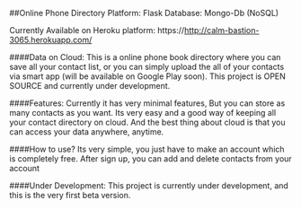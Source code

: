 ##Online Phone Directory
Platform: Flask
Database: Mongo-Db (NoSQL)

Currently Available on Heroku platform:
https://http://calm-bastion-3065.herokuapp.com/


####Data on Cloud:
This is a online phone book directory where you can save all your contact 
list, or you can simply upload the all of your contacts via smart app (will 
be available on Google Play soon). This project is OPEN SOURCE and currently 
under development.


####Features:
Currently it has very minimal features, But you can store as many contacts 
as you want. Its very easy and a good way of keeping all your contact directory 
on cloud. And the best thing about cloud is that you can access your data anywhere, 
anytime.


####How to use?
Its very simple, you just have to make an account which is completely free. After 
sign up, you can add and delete contacts from your account


####Under Development:
This project is currently under development, and this is the very first beta version.

